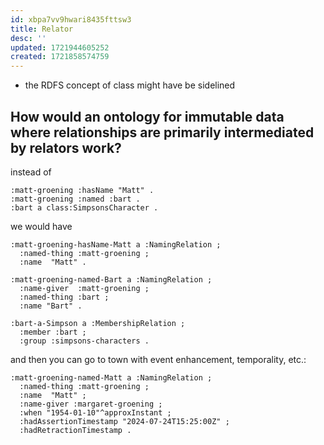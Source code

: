 ```yaml
---
id: xbpa7vv9hwari8435fttsw3
title: Relator
desc: ''
updated: 1721944605252
created: 1721858574759
---
```


- the RDFS concept of class might have be sidelined

## How would an ontology for immutable data where relationships are primarily intermediated by relators work?

instead of 
```turtle
:matt-groening :hasName "Matt" .
:matt-groening :named :bart .
:bart a class:SimpsonsCharacter .
```
we would have

```turtle
:matt-groening-hasName-Matt a :NamingRelation ;
  :named-thing :matt-groening ;
  :name  "Matt" .

:matt-groening-named-Bart a :NamingRelation ;
  :name-giver  :matt-groening ;
  :named-thing :bart ;
  :name "Bart" .

:bart-a-Simpson a :MembershipRelation ;
  :member :bart ;
  :group :simpsons-characters .
```
and then you can go to town with event enhancement, temporality, etc.:

```turtle
:matt-groening-named-Matt a :NamingRelation ;
  :named-thing :matt-groening ;
  :name  "Matt" ;
  :name-giver :margaret-groening ;
  :when "1954-01-10"^approxInstant ;
  :hadAssertionTimestamp "2024-07-24T15:25:00Z" ;
  :hadRetractionTimestamp .

```


## 